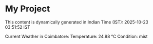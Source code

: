 # My Project

This content is dynamically generated in Indian Time (IST): 2025-10-23 03:51:52 IST


Current Weather in Coimbatore:
Temperature: 24.88 °C
Condition: mist
